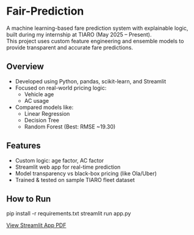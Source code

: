# Fair-Prediction

A machine learning-based fare prediction system with explainable logic, built during my internship at TIARO (May 2025 – Present).  
This project uses custom feature engineering and ensemble models to provide transparent and accurate fare predictions.

##  Overview

- Developed using Python, pandas, scikit-learn, and Streamlit
- Focused on real-world pricing logic:
  - Vehicle age
  - AC usage
- Compared models like:
  - Linear Regression
  - Decision Tree
  - Random Forest (Best: RMSE ~19.30)

##  Features

- Custom logic: age factor, AC factor
- Streamlit web app for real-time prediction
- Model transparency vs black-box pricing (like Ola/Uber)
- Trained & tested on sample TIARO fleet dataset

##  How to Run
pip install -r requirements.txt
streamlit run app.py 

 [View Streamlit App PDF](./Streamlit.pdf)





